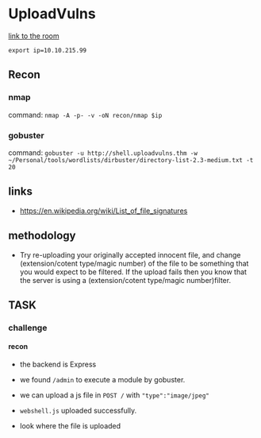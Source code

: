 # UploadVulns

[link to the room](https://tryhackme.com/room/uploadvulns)

`export ip=10.10.215.99`


## Recon

### nmap
command: `nmap -A -p- -v -oN recon/nmap $ip`

### gobuster

command: `gobuster -u http://shell.uploadvulns.thm -w ~/Personal/tools/wordlists/dirbuster/directory-list-2.3-medium.txt -t 20`


## links
- https://en.wikipedia.org/wiki/List_of_file_signatures

## methodology

- Try re-uploading your originally accepted innocent file, and change  (extension/cotent type/magic number) of the file to be something that you would expect to be filtered. If the upload fails then you know that the server is using a (extension/cotent type/magic number)filter.


## TASK
### challenge

#### recon
- the backend is Express
- we found `/admin` to execute a module by gobuster.
- we can upload a js file in `POST /` with `"type":"image/jpeg"`

- `webshell.js` uploaded successfully.
- look where the file is uploaded

